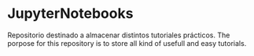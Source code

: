 # JupyterNotebooks
Repositorio destinado a almacenar distintos tutoriales prácticos.
The porpose for this repository is to store all kind of usefull and easy tutorials.
